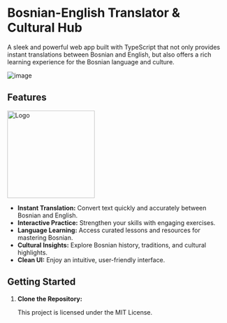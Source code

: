 # Bosnian-English Translator & Cultural Hub

A sleek and powerful web app built with TypeScript that not only provides instant translations between Bosnian and English, but also offers a rich learning experience for the Bosnian language and culture.

![image](https://github.com/user-attachments/assets/0cd771e0-a3f2-44a2-8949-38e7fe72632f)

## Features

<img src="![Untitled](https://github.com/user-attachments/assets/ef0fa7a8-82ab-4a38-b5bc-fe37e2ddfbf4)" alt="Logo" width="200">

 - **Instant Translation:** Convert text quickly and accurately between Bosnian and English.
- **Interactive Practice:** Strengthen your skills with engaging exercises.
- **Language Learning:** Access curated lessons and resources for mastering Bosnian.
- **Cultural Insights:** Explore Bosnian history, traditions, and cultural highlights.
- **Clean UI:** Enjoy an intuitive, user-friendly interface.

## Getting Started

1. **Clone the Repository:**



   This project is licensed under the MIT License.


